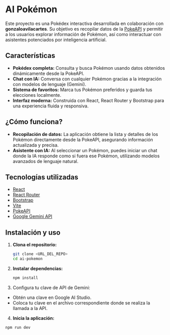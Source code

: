 # AI Pokémon

Este proyecto es una Pokédex interactiva desarrollada en colaboración con **gonzaloavilacartes**. Su objetivo es recopilar datos de la [PokeAPI](https://pokeapi.co/) y permitir a los usuarios explorar información de Pokémon, así como interactuar con asistentes potenciados por inteligencia artificial.

## Características

- **Pokédex completa:** Consulta y busca Pokémon usando datos obtenidos dinámicamente desde la PokeAPI.
- **Chat con IA:** Conversa con cualquier Pokémon gracias a la integración con modelos de lenguaje (Gemini).
- **Sistema de favoritos:** Marca tus Pokémon preferidos y guarda tus elecciones localmente.
- **Interfaz moderna:** Construida con React, React Router y Bootstrap para una experiencia fluida y responsiva.

## ¿Cómo funciona?

- **Recopilación de datos:** La aplicación obtiene la lista y detalles de los Pokémon directamente desde la PokeAPI, asegurando información actualizada y precisa.
- **Asistente con IA:** Al seleccionar un Pokémon, puedes iniciar un chat donde la IA responde como si fuera ese Pokémon, utilizando modelos avanzados de lenguaje natural.

## Tecnologías utilizadas

- [React](https://react.dev/)
- [React Router](https://reactrouter.com/)
- [Bootstrap](https://getbootstrap.com/)
- [Vite](https://vitejs.dev/)
- [PokeAPI](https://pokeapi.co/)
- [Google Gemini API](https://aistudio.google.com/app/apikey)

## Instalación y uso

1. **Clona el repositorio:**
   ```sh
   git clone <URL_DEL_REPO>
   cd ai-pokemon
2. **Instalar dependencias:**
   ```sh
   npm install
3. Configura tu clave de API de Gemini:
  - Obtén una clave en Google AI Studio.
  - Coloca tu clave en el archivo correspondiente donde se realiza la llamada a la API.
4. **Inicia la aplicación:**
  ```sh
  npm run dev

